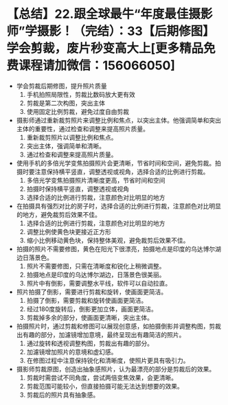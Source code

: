 # 【总结】22.跟全球最牛“年度最佳摄影师”学摄影！（完结）：33【后期修图】学会剪裁，废片秒变高大上[更多精品免费课程请加微信：156066050]

-   学会剪裁后期修图，提升照片质量
    1.  手机拍照局限性，剪裁比数码放大更有效
    2.  剪裁是第二次构图，突出主体
    3.  使用固定比例剪裁，避免过度自由剪裁
-   摄影师通过重新裁剪照片来调整比例和焦点，以突出主体。他强调简单和突出主体的重要性，通过检查和调整来提高照片质量。
    1.  重新裁剪照片以调整比例和焦点。
    2.  突出主体，强调简单和清晰。
    3.  通过检查和调整来提高照片质量。
-   使用手机的多倍光学变焦拍摄照片会更清晰，节省时间和空间，避免剪裁。拍摄时要注意保持横平竖直，调整透视或视角，选择合适的比例进行剪裁。
    1.  多倍光学变焦拍摄照片清晰度更高，节省时间和空间
    2.  拍摄时保持横平竖直，调整透视或视角
    3.  选择合适的比例进行剪裁，注意颜色对比明显的地方
-   在拍摄具有强烈对比的房子时，选择合适的比例进行剪裁，注意颜色对比明显的地方，避免裁剪后效果不佳。
    1.  选择合适的比例进行剪裁，注意颜色对比明显的地方
    2.  调整比例使黄色块更接近正方形
    3.  缩小比例移动黄色块，保持整体美观，避免裁剪后效果不佳。
-   拍摄的照片不需要修图，黄色在阳光下很漂亮，拍摄地点是印度的乌达博尔湖边日落景色。
    1.  照片不需要修图，只需在清晰度和锐化上稍微调整。
    2.  拍摄地点是印度的乌达博尔湖边，日落景色很美丽。
    3.  照片中有倒影，需要调整水平线，软件可以自动拉直。
-   照片拍摄了倒影，需要进行剪裁和旋转，使画面更简洁。
    1.  拍摄了倒影，需要剪裁和旋转使画面更简洁。
    2.  经过180度旋转后，倒影更加立体，画面更简洁。
    3.  剪裁掉多余的部分，使画面更清晰，突出主体。
-   拍摄照片时，通过剪裁和修图可以展现创意感，如拍摄倒影并调整构图，剪裁出有趣的部分，加濾镜增加意境，最终呈现出有趣简洁的照片。
    1.  通过旋转和透视调整构图，剪裁出有趣的部分。
    2.  加濾镜增加照片的意境和虚幻感。
    3.  在修图过程中注意保持锐化和清晰度，使照片更具有吸引力。
-   摄影师剪裁原图，创造出抽象感照片，认为最漂亮的部分是剪裁后的效果。
    1.  剪裁时需尝试不同角度，尝试两倍变焦效果，会更清晰。
    2.  剪裁范围可能较小，但直接拍摄可能无法达到想要的效果。
    3.  剪裁后的照片具有抽象感。
